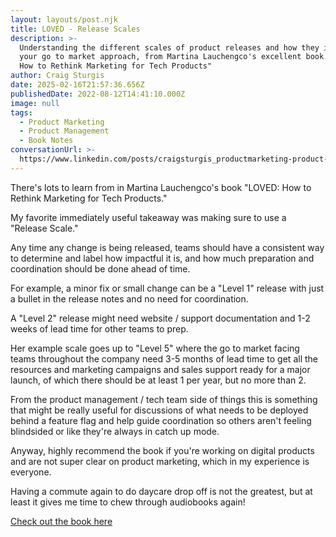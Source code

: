 ```yaml
---
layout: layouts/post.njk
title: LOVED - Release Scales
description: >-
  Understanding the different scales of product releases and how they impact
  your go to market approach, from Martina Lauchengco's excellent book "Loved:
  How to Rethink Marketing for Tech Products"
author: Craig Sturgis
date: 2025-02-16T21:57:36.656Z
publishedDate: 2022-08-12T14:41:10.000Z
image: null
tags:
  - Product Marketing
  - Product Management
  - Book Notes
conversationUrl: >-
  https://www.linkedin.com/posts/craigsturgis_productmarketing-product-productmanagement-activity-6963927379786272768-_19x/
---
```


There's lots to learn from in Martina Lauchengco's book "LOVED: How to Rethink Marketing for Tech Products."

My favorite immediately useful takeaway was making sure to use a "Release Scale."

Any time any change is being released, teams should have a consistent way to determine and label how impactful it is, and how much preparation and coordination should be done ahead of time.

For example, a minor fix or small change can be a "Level 1" release with just a bullet in the release notes and no need for coordination.

A "Level 2" release might need website / support documentation and 1-2 weeks of lead time for other teams to prep.

Her example scale goes up to "Level 5" where the go to market facing teams throughout the company need 3-5 months of lead time to get all the resources and marketing campaigns and sales support ready for a major launch, of which there should be at least 1 per year, but no more than 2.

From the product management / tech team side of things this is something that might be really useful for discussions of what needs to be deployed behind a feature flag and help guide coordination so others aren't feeling blindsided or like they're always in catch up mode.

Anyway, highly recommend the book if you're working on digital products and are not super clear on product marketing, which in my experience is everyone.

Having a commute again to do daycare drop off is not the greatest, but at least it gives me time to chew through audiobooks again!

[Check out the book here](https://www.lovedthebook.com/)
